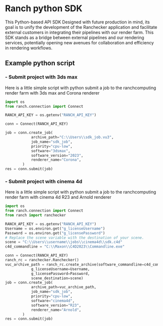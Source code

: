 # Ranch python SDK
This Python-based API SDK Designed with future production in mind, its goal is to unify the development of the Ranchecker application and facilitate external customers in integrating their pipelines with our render farm. This SDK stands as a bridge between external pipelines and our rendering services, potentially opening new avenues for collaboration and efficiency in rendering workflows.

## Example python script

### - Submit project with 3ds max

Here is a little simple script with python submit a job to the ranchcomputing render farm with 3ds max and Corona renderer 

```python
import os
from ranch.connection import Connect

RANCH_API_KEY = os.getenv("RANCH_API_KEY")

conn = Connect(RANCH_API_KEY)

job = conn.create_job(
            archive_path="C:\\Users\\sdk_job.vu3",
            job_name="sdk_job",
            priority="cpu-low",
            software="3dsmax",
            software_version="2023",
            renderer_name="Corona",
        )
res = conn.submit(job)
```

### - Submit project with cinema 4d

Here is a little simple script with python submit a job to the ranchcomputing render farm with cinema 4d R23 and Arnold renderer 

```python
import os
from ranch.connection import Connect
from ranch import ranchecker

RANCH_API_KEY = os.getenv("RANCH_API_KEY")
Username = os.environ.get("g_licenseUsername")
Password = os.environ.get("g_licensePassword")
# Replace the scene variable with the destination of your scene.
scene = "C:\\Users\\username\\jobs\\cinema4d\\sdk.c4d"
c4d_commandline = "C:\\Maxon\\C4D2023\\Commandline.exe"

conn = Connect(RANCH_API_KEY)
ranch_rc = ranchecker.Ranchecker()
vuc_archive_path = ranch_rc.create_archive(software_commandline=c4d_commandline, 
            g_licenseUsername=Username, 
            g_licensePassword=Password, 
            scene_destination=scene)
job = conn.create_job(
            archive_path=vuc_archive_path,
            job_name="sdk_job",
            priority="cpu-low",
            software="cinema4d",
            software_version="R23",
            renderer_name="Arnold",
        )
res = conn.submit(job)

```

